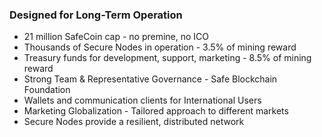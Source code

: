 ### Designed for Long-Term Operation
- 21 million SafeCoin cap - no premine, no ICO
- Thousands of Secure Nodes in operation - 3.5% of mining reward
- Treasury funds for development, support, marketing - 8.5% of mining reward
- Strong Team & Representative Governance - Safe Blockchain Foundation
- Wallets and communication clients for International Users
- Marketing Globalization - Tailored approach to different markets
- Secure Nodes provide a resilient, distributed network
